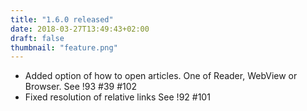 ```yaml
---
title: "1.6.0 released"
date: 2018-03-27T13:49:43+02:00
draft: false
thumbnail: "feature.png"
---
```


*   Added option of how to open articles.
    One of Reader, WebView or Browser.
    See !93 #39 #102
*   Fixed resolution of relative links
    See !92 #101

